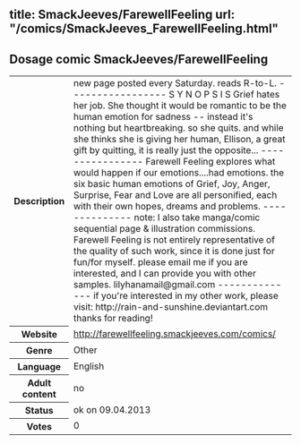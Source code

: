 title: SmackJeeves/FarewellFeeling
url: "/comics/SmackJeeves_FarewellFeeling.html"
---
Dosage comic SmackJeeves/FarewellFeeling
-----------------------------------------

<table class="comicinfo">
<tr>
<th>Description</th><td>new page posted every Saturday. reads R-to-L. ----------------- S Y N O P S I S Grief hates her job. She thought it would be romantic to be the human emotion for sadness -- instead it's nothing but heartbreaking. so she quits. and while she thinks she is giving her human, Ellison, a great gift by quitting, it is really just the opposite... ---------------- Farewell Feeling explores what would happen if our emotions....had emotions. the six basic human emotions of Grief, Joy, Anger, Surprise, Fear and Love are all personified, each with their own hopes, dreams and problems. -------------- note: I also take manga/comic sequential page &amp; illustration commissions. Farewell Feeling is not entirely representative of the quality of such work, since it is done just for fun/for myself. please email me if you are interested, and I can provide you with other samples. lilyhanamail@gmail.com -------------- if you're interested in my other work, please visit: http://rain-and-sunshine.deviantart.com thanks for reading!</td>
</tr>
<tr>
<th>Website</th><td><a href="http://farewellfeeling.smackjeeves.com/comics/">http://farewellfeeling.smackjeeves.com/comics/</a></td>
</tr>
<tr>
<th>Genre</th><td>Other</td>
</tr>
<tr>
<th>Language</th><td>English</td>
</tr>
<tr>
<th>Adult content</th><td>no</td>
</tr>
<tr>
<th>Status</th><td>ok on 09.04.2013</td>
</tr>
<tr>
<th>Votes</th><td>0</div></td>
</tr>
</table>
